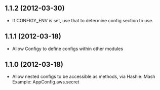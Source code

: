 ## 1.1.2 (2012-03-30)

* If CONFIGY_ENV is set, use that to determine config section to use.

## 1.1.1 (2012-03-18)

* Allow Configy to define configs within other modules

## 1.1.0 (2012-03-18)

* Allow nested configs to be accessible as methods, via Hashie::Mash
  Example: AppConfig.aws.secret